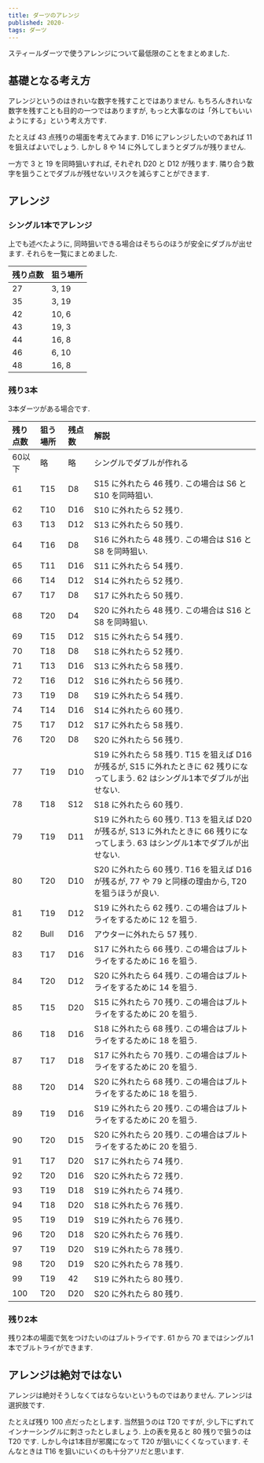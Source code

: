 ```yaml
---
title: ダーツのアレンジ
published: 2020-
tags: ダーツ
---
```


スティールダーツで使うアレンジについて最低限のことをまとめました.



## 基礎となる考え方
アレンジというのはきれいな数字を残すことではありません. もちろんきれいな数字を残すことも目的の一つではありますが, もっと大事なのは「外してもいいようにする」という考え方です.

たとえば 43 点残りの場面を考えてみます. D16 にアレンジしたいのであれば 11 を狙えばよいでしょう. しかし 8 や 14 に外してしまうとダブルが残りません.

一方で 3 と 19 を同時狙いすれば, それぞれ D20 と D12 が残ります. 隣り合う数字を狙うことでダブルが残せないリスクを減らすことができます.

## アレンジ

### シングル1本でアレンジ

上でも述べたように, 同時狙いできる場合はそちらのほうが安全にダブルが出せます. それらを一覧にまとめました.

|残り点数|狙う場所|
|:-------|:-------|
|27      |3, 19   |
|35      |3, 19   |
|42      |10, 6   |
|43      |19, 3   |
|44      |16, 8   |
|46      |6, 10   |
|48      |16, 8   |

### 残り3本

3本ダーツがある場合です.

|残り点数|狙う場所|残点数|解説|
|:------ |:-------|:-----|:---|
|60以下  |略      |略    |シングルでダブルが作れる|
|61      |T15     |D8    |S15 に外れたら 46 残り. この場合は S6 と S10 を同時狙い.|
|62      |T10     |D16   |S10 に外れたら 52 残り.|
|63      |T13     |D12   |S13 に外れたら 50 残り.|
|64      |T16     |D8    |S16 に外れたら 48 残り. この場合は S16 と S8 を同時狙い.|
|65      |T11     |D16   |S11 に外れたら 54 残り.|
|66      |T14     |D12   |S14 に外れたら 52 残り.|
|67      |T17     |D8    |S17 に外れたら 50 残り.|
|68      |T20     |D4    |S20 に外れたら 48 残り. この場合は S16 と S8 を同時狙い.|
|69      |T15     |D12   |S15 に外れたら 54 残り.|
|70      |T18     |D8    |S18 に外れたら 52 残り.|
|71      |T13     |D16   |S13 に外れたら 58 残り.|
|72      |T16     |D12   |S16 に外れたら 56 残り.|
|73      |T19     |D8    |S19 に外れたら 54 残り.|
|74      |T14     |D16   |S14 に外れたら 60 残り.|
|75      |T17     |D12   |S17 に外れたら 58 残り.|
|76      |T20     |D8    |S20 に外れたら 56 残り.|
|77      |T19     |D10   |S19 に外れたら 58 残り. T15 を狙えば D16 が残るが, S15 に外れたときに 62 残りになってしまう. 62 はシングル1本でダブルが出せない.|
|78      |T18     |S12   |S18 に外れたら 60 残り.|
|79      |T19     |D11   |S19 に外れたら 60 残り. T13 を狙えば D20 が残るが, S13 に外れたときに 66 残りになってしまう. 63 はシングル1本でダブルが出せない.|
|80      |T20     |D10   |S20 に外れたら 60 残り. T16 を狙えば D16 が残るが, 77 や 79 と同様の理由から, T20 を狙うほうが良い.|
|81      |T19     |D12   |S19 に外れたら 62 残り. この場合はブルトライをするために 12 を狙う.|
|82      |Bull    |D16   |アウターに外れたら 57 残り.|
|83      |T17     |D16   |S17 に外れたら 66 残り. この場合はブルトライをするために 16 を狙う.|
|84      |T20     |D12   |S20 に外れたら 64 残り. この場合はブルトライをするために 14 を狙う.|
|85      |T15     |D20   |S15 に外れたら 70 残り. この場合はブルトライをするために 20 を狙う.|
|86      |T18     |D16   |S18 に外れたら 68 残り. この場合はブルトライをするために 18 を狙う.|
|87      |T17     |D18   |S17 に外れたら 70 残り. この場合はブルトライをするために 20 を狙う.|
|88      |T20     |D14   |S20 に外れたら 68 残り. この場合はブルトライをするために 18 を狙う.|
|89      |T19     |D16   |S19 に外れたら 20 残り. この場合はブルトライをするために 20 を狙う.|
|90      |T20     |D15   |S20 に外れたら 20 残り. この場合はブルトライをするために 20 を狙う.|
|91      |T17     |D20   |S17 に外れたら 74 残り.|
|92      |T20     |D16   |S20 に外れたら 72 残り.|
|93      |T19     |D18   |S19 に外れたら 74 残り.|
|94      |T18     |D20   |S18 に外れたら 76 残り.|
|95      |T19     |D19   |S19 に外れたら 76 残り.|
|96      |T20     |D18   |S20 に外れたら 76 残り.|
|97      |T19     |D20   |S19 に外れたら 78 残り.|
|98      |T20     |D19   |S20 に外れたら 78 残り.|
|99      |T19     |42    |S19 に外れたら 80 残り.|
|100     |T20     |D20   |S20 に外れたら 80 残り.|

### 残り2本

残り2本の場面で気をつけたいのはブルトライです. 61 から 70 まではシングル1本でブルトライができます.


## アレンジは絶対ではない

アレンジは絶対そうしなくてはならないというものではありません. アレンジは選択肢です.

たとえば残り 100 点だったとします. 当然狙うのは T20 ですが, 少し下にずれてインナーシングルに刺さったとしましょう. 上の表を見ると 80 残りで狙うのは T20 です. しかし今は1本目が邪魔になって T20 が狙いにくくなっています. そんなときは T16 を狙いにいくのも十分アリだと思います.
